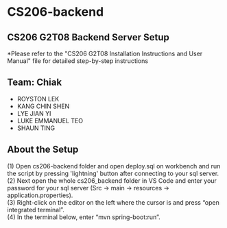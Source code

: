# CS206-backend

## CS206 G2T08 Backend Server Setup
*Please refer to the "CS206 G2T08 Installation Instructions and User Manual" file for detailed step-by-step instructions

## Team: Chiak
- ROYSTON LEK
- KANG CHIN SHEN
- LYE JIAN YI
- LUKE EMMANUEL TEO
- SHAUN TING

## About the Setup
(1) Open cs206-backend folder and open deploy.sql on workbench and run the script by pressing 'lightning' button after connecting to your sql server.</br>
(2) Next open the whole cs206_backend folder in VS Code and enter your password for your sql server (Src  -> main -> resources -> application.properties). </br>
(3) Right-click on the editor on the left where the cursor is and press “open integrated terminal”. </br>
(4) In the terminal below, enter “mvn spring-boot:run”. </br>
